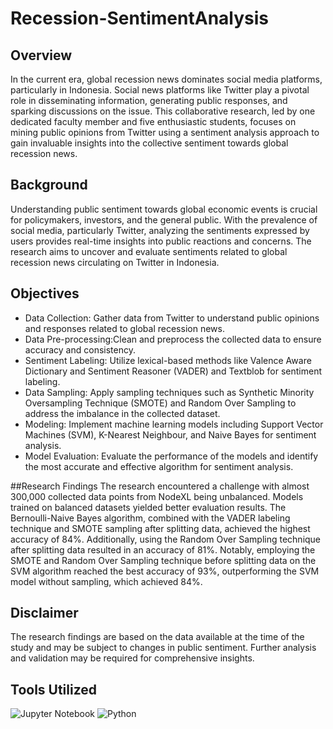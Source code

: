 # Recession-SentimentAnalysis

## Overview
In the current era, global recession news dominates social media platforms, particularly in Indonesia. Social news platforms like Twitter play a pivotal role in disseminating information, generating public responses, and sparking discussions on the issue. This collaborative research, led by one dedicated faculty member and five enthusiastic students, focuses on mining public opinions from Twitter using a sentiment analysis approach to gain invaluable insights into the collective sentiment towards global recession news.

## Background
Understanding public sentiment towards global economic events is crucial for policymakers, investors, and the general public. With the prevalence of social media, particularly Twitter, analyzing the sentiments expressed by users provides real-time insights into public reactions and concerns. The research aims to uncover and evaluate sentiments related to global recession news circulating on Twitter in Indonesia.

## Objectives
- Data Collection: Gather data from Twitter to understand public opinions and responses related to global recession news.
- Data Pre-processing:Clean and preprocess the collected data to ensure accuracy and consistency.
- Sentiment Labeling: Utilize lexical-based methods like Valence Aware Dictionary and Sentiment Reasoner (VADER) and Textblob for sentiment labeling.
- Data Sampling: Apply sampling techniques such as Synthetic Minority Oversampling Technique (SMOTE) and Random Over Sampling to address the imbalance in the collected dataset.
- Modeling: Implement machine learning models including Support Vector Machines (SVM), K-Nearest Neighbour, and Naive Bayes for sentiment analysis.
- Model Evaluation: Evaluate the performance of the models and identify the most accurate and effective algorithm for sentiment analysis.

##Research Findings
The research encountered a challenge with almost 300,000 collected data points from NodeXL being unbalanced. Models trained on balanced datasets yielded better evaluation results. The Bernoulli-Naive Bayes algorithm, combined with the VADER labeling technique and SMOTE sampling after splitting data, achieved the highest accuracy of 84%. Additionally, using the Random Over Sampling technique after splitting data resulted in an accuracy of 81%. Notably, employing the SMOTE and Random Over Sampling technique before splitting data on the SVM algorithm reached the best accuracy of 93%, outperforming the SVM model without sampling, which achieved 84%.

## Disclaimer
The research findings are based on the data available at the time of the study and may be subject to changes in public sentiment. Further analysis and validation may be required for comprehensive insights.

## Tools Utilized
![Jupyter Notebook](https://img.shields.io/badge/jupyter-%23FA0F00.svg?style=for-the-badge&logo=jupyter&logoColor=white)
![Python](https://img.shields.io/badge/python-3670A0?style=for-the-badge&logo=python&logoColor=ffdd54)
